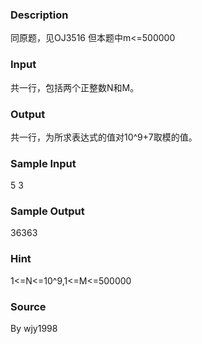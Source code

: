 
### Description
同原题，见OJ3516
但本题中m<=500000

### Input
共一行，包括两个正整数N和M。

### Output
共一行，为所求表达式的值对10^9+7取模的值。

### Sample Input
5 3
### Sample Output
36363
### Hint
1<=N<=10^9,1<=M<=500000


### Source
By wjy1998